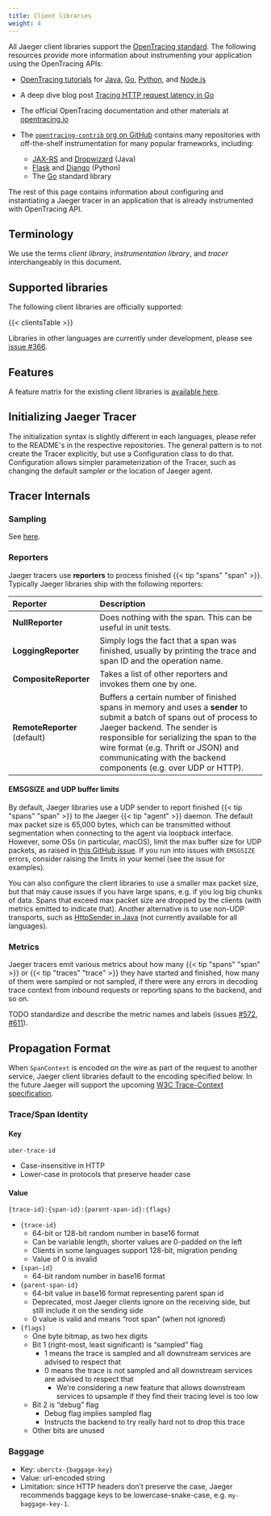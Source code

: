 ```yaml
---
title: Client libraries
weight: 4
---
```


All Jaeger client libraries support the [OpenTracing standard](http://opentracing.io). The following resources provide more information about instrumenting your application using the OpenTracing APIs:

* [OpenTracing tutorials](https://github.com/yurishkuro/opentracing-tutorial) for [Java](https://github.com/yurishkuro/opentracing-tutorial/tree/master/java), [Go](https://github.com/yurishkuro/opentracing-tutorial/tree/master/go), [Python](https://github.com/yurishkuro/opentracing-tutorial/tree/master/python), and [Node.js](https://github.com/yurishkuro/opentracing-tutorial/tree/master/nodejs)
* A deep dive blog post [Tracing HTTP request latency in Go][http-latency-medium]
* The official OpenTracing documentation and other materials at [opentracing.io](http://opentracing.io)
* The [`opentracing-contrib` org on GitHub](https://github.com/opentracing-contrib) contains many repositories with off-the-shelf instrumentation for many popular frameworks, including:

  * [JAX-RS](https://github.com/jax-rs) and [Dropwizard](http://dropwizard.io/) (Java)
  * [Flask](http://flask.pocoo.org/) and [Django](https://www.djangoproject.com/) (Python)
  * The [Go](https://golang.org/) standard library

The rest of this page contains information about configuring and instantiating a Jaeger tracer in an application that is already instrumented with OpenTracing API.

## Terminology

We use the terms *client library*, *instrumentation library*, and *tracer* interchangeably in this document.

## Supported libraries

The following client libraries are officially supported:

{{< clientsTable >}}

Libraries in other languages are currently under development, please see [issue #366](https://github.com/jaegertracing/jaeger/issues/366).

## Features

A feature matrix for the existing client libraries is [available here](../client-features/).

## Initializing Jaeger Tracer

The initialization syntax is slightly different in each languages, please refer to the README's in the respective repositories.
The general pattern is to not create the Tracer explicitly, but use a Configuration class to do that.  Configuration allows
simpler parameterization of the Tracer, such as changing the default sampler or the location of Jaeger agent.

## Tracer Internals

### Sampling

See [here](../sampling#client-sampling-configuration).

### Reporters

Jaeger tracers use **reporters** to process finished {{< tip "spans" "span" >}}. Typically Jaeger libraries ship with the following reporters:

Reporter | Description
:--------|:-----------
**NullReporter** | Does nothing with the span. This can be useful in unit tests.
**LoggingReporter** | Simply logs the fact that a span was finished, usually by printing the trace and span ID and the operation name.
**CompositeReporter** | Takes a list of other reporters and invokes them one by one.
**RemoteReporter** (default) | Buffers a certain number of finished spans in memory and uses a **sender** to submit a batch of spans out of process to Jaeger backend. The sender is responsible for serializing the span to the wire format (e.g. Thrift or JSON) and communicating with the backend components (e.g. over UDP or HTTP).

#### EMSGSIZE and UDP buffer limits

By default, Jaeger libraries use a UDP sender to report finished {{< tip "spans" "span" >}} to the Jaeger {{< tip "agent" >}} daemon. The default max packet size is 65,000 bytes, which can be transmitted without segmentation when connecting to the agent via loopback interface. However, some OSs (in particular, macOS), limit the max buffer size for UDP packets, as raised in [this GitHub issue](https://github.com/uber/jaeger-client-node/issues/124). If you run into issues with `EMSGSIZE` errors, consider raising the limits in your kernel (see the issue for examples).

You can also configure the client libraries to use a smaller max packet size, but that may cause issues if you have large spans, e.g. if you log big chunks of data. Spans that exceed max packet size are dropped by the clients (with metrics emitted to indicate that). Another alternative is to use non-UDP transports, such as [HttpSender in Java][HttpSender] (not currently available for all languages).

### Metrics

Jaeger tracers emit various metrics about how many {{< tip "spans" "span" >}} or {{< tip "traces" "trace" >}} they have started and finished, how many of them were sampled or not sampled, if there were any errors in decoding trace context from inbound requests or reporting spans to the backend, and so on.

TODO standardize and describe the metric names and labels (issues [#572](https://github.com/jaegertracing/jaeger/issues/572), [#611](https://github.com/jaegertracing/jaeger/issues/611)).

## Propagation Format

When `SpanContext` is encoded on the wire as part of the request to another service, Jaeger client libraries default to the encoding specified below. In the future Jaeger will support the upcoming [W3C Trace-Context specification](https://github.com/w3c/distributed-tracing).

### Trace/Span Identity

#### Key

`uber-trace-id`

* Case-insensitive in HTTP
* Lower-case in protocols that preserve header case

#### Value

`{trace-id}:{span-id}:{parent-span-id}:{flags}`

* `{trace-id}`
    * 64-bit or 128-bit random number in base16 format
    * Can be variable length, shorter values are 0-padded on the left
    * Clients in some languages support 128-bit, migration pending
    * Value of 0 is invalid
* `{span-id}`
    * 64-bit random number in base16 format
* `{parent-span-id}`
    * 64-bit value in base16 format representing parent span id
    * Deprecated, most Jaeger clients ignore on the receiving side, but still include it on the sending side
    * 0 value is valid and means “root span” (when not ignored)
* `{flags}`
    * One byte bitmap, as two hex digits
    * Bit 1 (right-most, least significant) is “sampled” flag
        * 1 means the trace is sampled and all downstream services are advised to respect that
        * 0 means the trace is not sampled and all downstream services are advised to respect that
            * We’re considering a new feature that allows downstream services to upsample if they find their tracing level is too low
    * Bit 2 is “debug” flag
        * Debug flag implies sampled flag
        * Instructs the backend to try really hard not to drop this trace
    * Other bits are unused

### Baggage

* Key: `uberctx-{baggage-key}`
* Value: url-encoded string
* Limitation: since HTTP headers don’t preserve the case, Jaeger recommends baggage keys to be lowercase-snake-case,
e.g. `my-baggage-key-1`.



[HttpSender]: https://github.com/uber/jaeger-client-java/blob/master/jaeger-core/src/main/java/com/uber/jaeger/senders/HttpSender.java
[http-latency-medium]: https://medium.com/@YuriShkuro/tracing-http-request-latency-in-go-with-opentracing-7cc1282a100a
